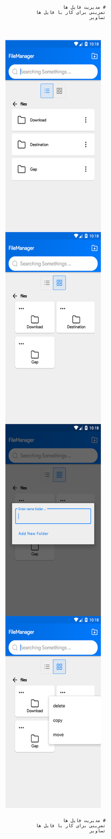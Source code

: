  
<pre dir="rtl">
# مدیریت فایل ها 
تمرینی برای کار با فایل ها
تصاویر


<div style="margin:0 auto;padding:15px;display:inline-block" dir="rtl">
 <img src="https://github.com/MegasisIR/FileManager/blob/master/src/screensgots/screenshot-2020-09-07_18.48.11.384.png" alt="drawing" width="300px" height="600px" style="max-width:100%;float: right;">
 
  <img src="https://github.com/MegasisIR/FileManager/blob/master/src/screensgots/screenshot-2020-09-07_18.48.18.946.png" alt="drawing" width="300px" height="600px" style="max-width:100%;float: right;">
  
 <img src="https://github.com/MegasisIR/FileManager/blob/master/src/screensgots/screenshot-2020-09-07_18.48.27.66.png" style="float:right" alt="drawing" width="300px" height="600px" margin="10px"/>
 
 <img src="https://github.com/MegasisIR/FileManager/blob/master/src/screensgots/screenshot-2020-09-07_18.48.42.861.png" style="float:right" alt="drawing" width="300px" height="600px" margin="10px"/>
</div>

# مدیریت فایل ها 
تمرینی برای کار با فایل ها
تصاویر

</pre>
